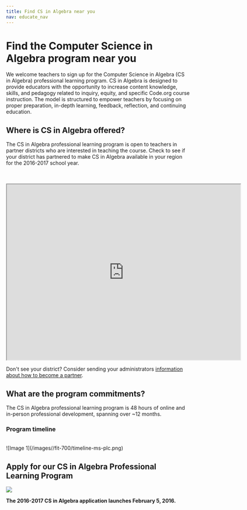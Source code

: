 ```yaml
---
title: Find CS in Algebra near you
nav: educate_nav
---
```

# Find the Computer Science in Algebra program near you
We welcome teachers to sign up for the Computer Science in Algebra (CS in Algebra) professional learning program. CS in Algebra is designed to provide educators with the opportunity to increase content knowledge, skills, and pedagogy related to inquiry, equity, and specific Code.org course instruction. The model is structured to empower teachers by focusing on proper preparation, in-depth learning, feedback, reflection, and continuing education.

## Where is CS in Algebra offered?

The CS in Algebra professional learning program is open to teachers in partner districts who are interested in teaching the course. Check to see if your district has partnered to make CS in Algebra available in your region for the 2016-2017 school year.

<br/> 
<br/>
<iframe src="https://www.google.com/maps/d/u/0/embed?mid=z3jxShb6X1IM.kOpI42i2SQZo" width="640" height="480"></iframe>

Don't see your district? Consider sending your administrators [information about how to become a partner](/educate/districts).

## What are the program commitments?
The CS in Algebra professional learning program is 48 hours of online and in-person professional development, spanning over ~12 months.

### Program timeline
<br/>
![Image 1](/images//fit-700/timeline-ms-plc.png)

## Apply for our CS  in Algebra Professional Learning Program  

<img src="/images/fit-x300/partners-2014-15.jpg" />

**The 2016-2017 CS in Algebra application launches February 5, 2016.** 

